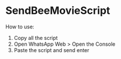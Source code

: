 # SendBeeMovieScript
 How to use:
 1. Copy all the script
 2. Open WhatsApp Web > Open the Console
 3. Paste the script and send enter
 

